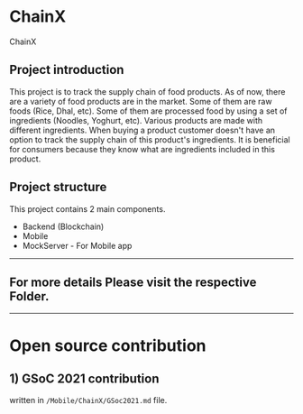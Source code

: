 # ChainX
ChainX


## Project introduction

This project is to track the supply chain of food products.
As of now, there are a variety of food products are in the market. Some of them are raw foods (Rice, Dhal, etc). Some of them are processed food by using a set of ingredients (Noodles, Yoghurt, etc). Various products are made with different ingredients. When buying a product customer doesn't have an option to track the supply chain of this product's ingredients. It is beneficial for consumers because they know what are ingredients included in this product.

## Project structure
This project contains 2 main components.
- Backend (Blockchain)
- Mobile
- MockServer - For Mobile app

----
## For more details Please visit the respective Folder.

----
# Open source contribution

## 1) GSoC 2021 contribution
written in `/Mobile/ChainX/GSoc2021.md` file.